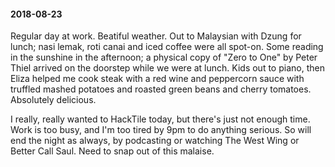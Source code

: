 #### 2018-08-23

Regular day at work. Beatiful weather. Out to Malaysian with Dzung for lunch; nasi lemak, roti canai and iced coffee were all spot-on. Some reading in the sunshine in the afternoon; a physical copy of "Zero to One" by Peter Thiel arrived on the doorstep while we were at lunch. Kids out to piano, then Eliza helped me cook steak with a red wine and peppercorn sauce with truffled mashed potatoes and roasted green beans and cherry tomatoes. Absolutely delicious.

I really, really wanted to HackTile today, but there's just not enough time. Work is too busy, and I'm too tired by 9pm to do anything serious. So will end the night as always, by podcasting or watching The West Wing or Better Call Saul. Need to snap out of this malaise.